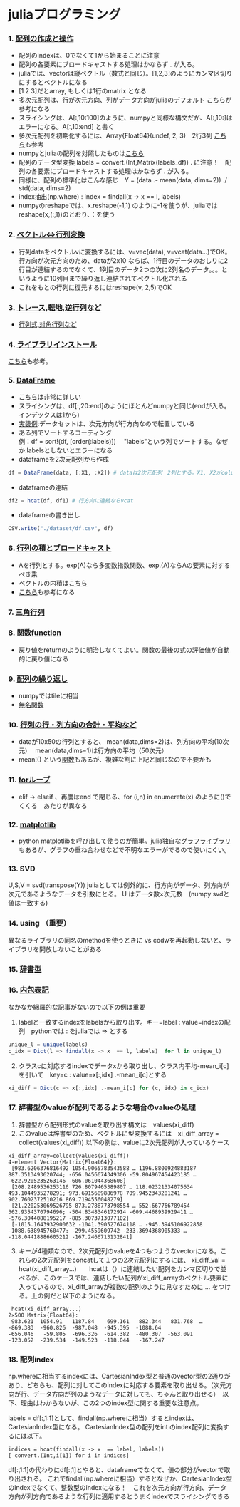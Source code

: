 # juliaプログラミング

### 1. [配列の作成と操作](https://qiita.com/A03ki/items/007be353411d19952ef7)  
- 配列のindexは、0でなくて1から始まることに注意
- 配列の各要素にブロードキャストする処理はかならず . が入る。
- juliaでは、vectorは縦ベクトル（数式と同じ）。[1,2,3]のようにカンマ区切りにするとベクトルになる
- [1 2 3]だとarray, もしくは1行のmatrix となる
- 多次元配列は、行が次元方向、列がデータ方向がjuliaのデフォルト [こちら](https://zenn.dev/hyrodium/articles/3fa3882e4bca04)が参考になる
- スライシングは、A[:,10:100]のように、numpyと同様な構文だが、A[:,10:]はエラーになる。A[:,10:end] と書く
- 多次元配列を初期化するには、Array{Float64}(undef, 2, 3)　2行3列 [こちら](http://www.nct9.ne.jp/m_hiroi/light/juliaa03.html)も参考
- numpyとjuliaの配列を対照したものは[こちら](https://qiita.com/take_me/items/6933e61714c5359338e0)
- 配列のデータ型変換 labels = convert.(Int,Matrix(labels_df)) . に注意！　配列の各要素にブロードキャストする処理はかならず . が入る。
- 同様に、配列の標準化はこんな感じ　Y = (data .- mean(data, dims=2)) ./  std(data, dims=2)  
- index抽出(np.where) : index = findall(x -> x  == l, labels)
- numpyのreshapeでは、x.reshape(-1,1) のように-1を使うが、juliaでは reshape(x,(:,1))のとおり、：を使う  


### 2. [ベクトル⇔行列変換](https://qiita.com/mametank/items/e7f687ad7a2e468c7403)
- 行列dataをベクトルvに変換するには、v=vec(data), v=vcat(data...)でOK。行方向が次元方向のため、dataが2x10 ならば、1行目のデータのおしりに2行目が連結するのでなくて、1列目のデータ2つの次に2列名のデータ。。。というように10列目まで繰り返し連結されてベクトル化される
- これをもとの行列に復元するにはreshape(v, 2,5)でOK



### 3. [トレース,転地,逆行列など](https://qiita.com/ttabata/items/5abe14d5c510e8ca0f54)
- [行列式,対角行列など](https://qiita.com/WolfMoon/items/49478603ee0c3498743e)

### 4. [ライブラリインストール](https://programing.style/archives/524)
[こちら](https://qiita.com/skiing_LAL10/items/0c0132a34629fbc8a91f)も参考。

### 5. [DataFrame](https://qiita.com/ttabata/items/51446731a703b5aca524)
- [こちら](https://r-de-r.github.io/stats/Julia-stats3.html)は非常に詳しい
- スライシングは、df[:,20:end]のようにほとんどnumpyと同じ(endが入る。インデックスは1から)
- [実装例](test_autograd.jl):データセットは、次元方向が行方向なので転置している
- ある列でソートするコーディング  
   例：df = sort!(df, [order(:labels)])
  　"labels"という列でソートする。なぜか:labelsとしないとエラーになる 
- dataframeを2次元配列から作成
```julia
df = DataFrame(data, [:X1, :X2]) # dataは2次元配列　2列とする。X1, X2がcolumnsに相当
```
- dataframeの連結
```julia
df2 = hcat(df, df1) # 行方向に連結ならvcat
```
- dataframeの書き出し
```julia
CSV.write("./dataset/df.csv", df)
```

### 6. [行列の積とブロードキャスト](https://genkaiphd.hatenablog.com/entry/2020/12/06/150628)
- Aを行列とする。exp(A)なら多変数指数関数、exp.(A)ならAの要素に対するべき乗
- ベクトルの内積は[こちら](https://evrythingonmac.blogspot.com/2018/09/julia-numpy.html)
- [こちら](https://qiita.com/haru1843/items/3956dab2fd0d448cd02b)も参考になる

### 7. [三角行列](https://qiita.com/haru1843/items/3956dab2fd0d448cd02b)

### 8. [関数function](https://qiita.com/phigasui/items/0f1becf4555d7f1fe728)
- 戻り値をreturnのように明治しなくてよい。関数の最後の式の評価値が自動的に戻り値になる

### 9. [配列の繰り返し](https://stackoverflow.com/questions/24846899/tiling-or-repeating-n-dimensional-arrays-in-julia)
- numpyではtileに相当
- [無名関数](https://qiita.com/hidemotoNakada/items/d3ef24236d5ef6ea5bc5)

### 10. [行列の行・列方向の合計・平均など](https://qiita.com/take_me/items/6933e61714c5359338e0)
- dataが10x50の行列とすると、 mean(data,dims=2)は、列方向の平均(10次元)　 mean(data,dims=1)は行方向の平均（50次元）
- mean!() という[関数](https://docs.julialang.org/en/v1/stdlib/Statistics/)もあるが、複雑な割に上記と同じなので不要かも

### 11. [forループ](https://qiita.com/ttabata/items/2a53825101b0b75fb589)
- elif -> elseif 、再度はend で閉じる、for (i,n) in enumerete(x) のように()でくくる　あたりが異なる

### 12. [matplotlib](https://www.eureka-moments-blog.com/entry/2020/09/06/102455#2-Julia%E3%81%ABPyCall%E3%81%A8Matplotlib%E3%82%92%E3%82%A4%E3%83%B3%E3%82%B9%E3%83%88%E3%83%BC%E3%83%AB)
- python matplotlibを呼び出して使うのが簡単。julia独自な[グラフライブラリ](https://zenn.dev/ohno/articles/8d1de713faf2dc)もあるが、グラフの重ね合わせなどで不明なエラーがでるので使いにくい。

### 13. SVD
U,S,V = svd(transpose(Y))  juliaとしては例外的に、行方向がデータ、列方向が次元であるようなデータを引数にとる。 U はデータ数×次元数　(numpy svdと値は一致する)

### 14. using （重要）
異なるライブラリの同名のmethodを使うときに vs codwを再起動しないと、ライブラリを開放しないことがある
 
### 15. [辞書型](https://qiita.com/bonten999/items/e5d0edf9bc4563584e3c)

### 16. [内包表記](https://qiita.com/keta-sts136/items/c079aab0b4edf29c0472)
なかなか網羅的な記事がないので以下の例は重要
1. labelと一致するindexをlabelsから取り出す。キー=label : value=indexの配列　pythonでは : をjuliaでは => とする
```julia
unique_l = unique(labels)
c_idx = Dict(l => findall(x -> x  == l, labels)  for l in unique_l)
```
2. クラスcに対応するindexでデータxから取り出し、クラス内平均-mean_i[c]を引いて　key=c : value=x[:,idx] .-mean_i[c]とする

```julia
xi_diff = Dict(c => x[:,idx] .-mean_i[c] for (c, idx) in c_idx)
``` 

### 17. 辞書型のvalueが配列であるような場合のvalueの処理
1. 辞書型から配列形式のvalueを取り出す構文は　values(xi_diff)
2. このvalueは辞書型のため、ベクトルに型変換するには　xi_diff_array = collect(values(xi_diff)) 以下の例は、valueに2次元配列が入っているケース  
```
xi_diff_array=collect(values(xi_diff))
4-element Vector{Matrix{Float64}}:
 [983.6206376816492 1054.9065783543588 … 1196.8800924883187 887.3513493620744; -656.0456674349306 -59.804967454423185 … -622.9205235263146 -606.061044368608]
 [208.2489536253116 726.8079465389807 … 118.02321334075634 493.1044935278291; 973.6915689886978 709.9452343281241 … 902.7602372510216 869.7194556048279]
 [21.220253069526795 873.2788773798554 … 552.667766789454 362.9354370794696; -504.8348346172914 -609.4468939929411 … -576.3044088195217 -885.3073713077102]
 [-1015.1643932900632 -1041.390527674118 … -945.3945106922858 -1088.638945760477; -299.4559609742 -233.3694368905333 … -118.04418886605212 -167.2466713132841]
 ```

 3. キーが4種類なので、2次元配列のvalueを4つもつようなvectorになる。これらの2次元配列をconcatして１つの2次元配列にするには、 xi_diff_val = hcat(xi_diff_array...)　　hcatは（）に連結したい配列をカンマ区切りで並べるが、このケースでは、連結したい配列がxi_diff_arrayのベクトル要素に入っているので、xi_diff_arrayが複数の配列のように見なすために ... をつける。上の例だと以下のようになる。

 ```
  hcat(xi_diff_array...)
2×500 Matrix{Float64}:
  983.621  1054.91   1187.84    699.161   882.344   831.768  …  -869.383  -960.826  -987.048  -945.395  -1088.64
 -656.046   -59.805  -696.326  -614.382  -480.307  -563.091     -123.052  -239.534  -149.523  -118.044   -167.247
```

### 18. 配列index
np.whereに相当するindexには、CartesianIndex型と普通のvector型の2通りがあり、どちらも、配列に対してこのindexに対応する要素を取り出せる。（次元方向が行、データ方向が列のようなデータに対しても、ちゃんと取り出せる）　以下、理由はわからないが、この2つのindex型に関する重要な注意点。  

labels = df[:,1:1]として、findall(np.whereに相当）するとindexは、CartesianIndex型になる。
CartesianIndex型の配列をint のindex配列に変換するには以下。
```
indices = hcat(findall(x -> x  == label, labels))
[ convert.(Int,i[1]) for i in indices]
```

df[:,1:1]の代わりにdf[:,1]とやると、dataframeでなくて、値の部分がvectorで取り出される。
これでfindall(np.whereに相当）するとなぜか、CartesianIndex型のindexでなくて、整数型のindexになる！　これを次元方向が行方向、データ方向が列方向であるような行列に適用するとうまくindexでスライシングできる



